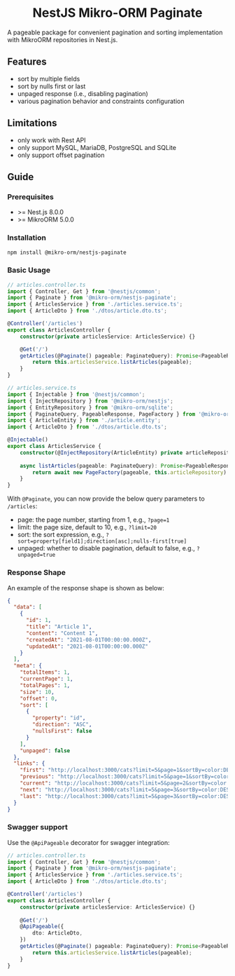<div align="center">
  <h1> NestJS Mikro-ORM Paginate </h1>
</div>

A pageable package for convenient pagination and sorting implementation with MikroORM repositories in Nest.js.

## Features

- sort by multiple fields
- sort by nulls first or last
- unpaged response (i.e., disabling pagination)
- various pagination behavior and constraints configuration

## Limitations

- only work with Rest API
- only support MySQL, MariaDB, PostgreSQL and SQLite
- only support offset pagination

## Guide

### Prerequisites

- \>= Nest.js 8.0.0
- \>= MikroORM 5.0.0

### Installation

```bash
npm install @mikro-orm/nestjs-paginate
```

### Basic Usage

```typescript
// articles.controller.ts
import { Controller, Get } from '@nestjs/common';
import { Paginate } from '@mikro-orm/nestjs-paginate';
import { ArticlesService } from './articles.service.ts';
import { ArticleDto } from './dtos/article.dto.ts';

@Controller('/articles')
export class ArticlesController {
    constructor(private articlesService: ArticlesService) {}

    @Get('/')
    getArticles(@Paginate() pageable: PaginateQuery): Promise<PageableResponse<ArticlesDto>> {
        return this.articlesService.listArticles(pageable);
    }
}
```

```typescript
// articles.service.ts
import { Injectable } from '@nestjs/common';
import { InjectRepository } from '@mikro-orm/nestjs';
import { EntityRepository } from '@mikro-orm/sqlite';
import { PaginateQuery, PageableResponse, PageFactory } from '@mikro-orm/nestjs-paginate';
import { ArticleEntity } from './article.entity';
import { ArticleDto } from './dtos/article.dto.ts';

@Injectable()
export class ArticlesService {
    constructor(@InjectRepository(ArticleEntity) private articleRepository: EntityRepository<ArticleEntity>) {}
    
    async listArticles(pageable: PaginateQuery): Promise<PageableResponse<ArticleDto>> {
        return await new PageFactory(pageable, this.articleRepository).create();
    }
}
```

With `@Paginate`, you can now provide the below query parameters to `/articles`:

- page: the page number, starting from 1, e.g., `?page=1`
- limit: the page size, default to 10, e.g., `?limit=20`
- sort: the sort expression, e.g., `?sort=property[field1];direction[asc];nulls-first[true]`
- unpaged: whether to disable pagination, default to false, e.g., `?unpaged=true`

### Response Shape

An example of the response shape is shown as below:

```json
{
  "data": [
    {
      "id": 1,
      "title": "Article 1",
      "content": "Content 1",
      "createdAt": "2021-08-01T00:00:00.000Z",
      "updatedAt": "2021-08-01T00:00:00.000Z"
    }
  ],
  "meta": {
    "totalItems": 1,
    "currentPage": 1,
    "totalPages": 1,
    "size": 10,
    "offset": 0,
    "sort": [
      {
        "property": "id",
        "direction": "ASC",
        "nullsFirst": false
      }
    ],
    "unpaged": false
  },
  "links": {
    "first": "http://localhost:3000/cats?limit=5&page=1&sortBy=color:DESC&search=i&filter.age=$gte:3",
    "previous": "http://localhost:3000/cats?limit=5&page=1&sortBy=color:DESC&search=i&filter.age=$gte:3",
    "current": "http://localhost:3000/cats?limit=5&page=2&sortBy=color:DESC&search=i&filter.age=$gte:3",
    "next": "http://localhost:3000/cats?limit=5&page=3&sortBy=color:DESC&search=i&filter.age=$gte:3",
    "last": "http://localhost:3000/cats?limit=5&page=3&sortBy=color:DESC&search=i&filter.age=$gte:3"
  }
}
```

### Swagger support

Use the `@ApiPageable` decorator for swagger integration:

```typescript
// articles.controller.ts
import { Controller, Get } from '@nestjs/common';
import { Paginate } from '@mikro-orm/nestjs-paginate';
import { ArticlesService } from './articles.service.ts';
import { ArticleDto } from './dtos/article.dto.ts';

@Controller('/articles')
export class ArticlesController {
    constructor(private articlesService: ArticlesService) {}
    
    @Get('/') 
    @ApiPageable({
        dto: ArticleDto,
    }) 
    getArticles(@Paginate() pageable: PaginateQuery): Promise<PageableResponse<ArticlesDto>> {
        return this.articlesService.listArticles(pageable);
    }
}
```
